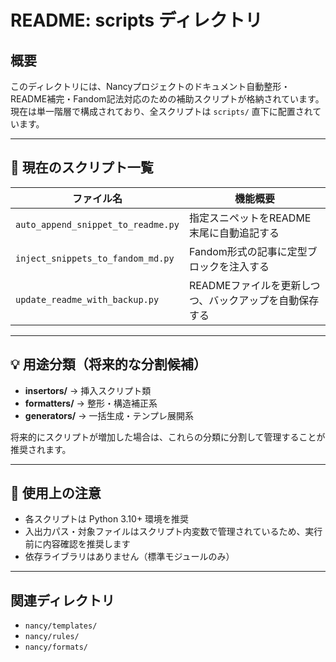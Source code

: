 
# README: scripts ディレクトリ

## 概要
このディレクトリには、Nancyプロジェクトのドキュメント自動整形・README補完・Fandom記法対応のための補助スクリプトが格納されています。  
現在は単一階層で構成されており、全スクリプトは `scripts/` 直下に配置されています。

---

## 📄 現在のスクリプト一覧

| ファイル名 | 機能概要 |
|------------|----------|
| `auto_append_snippet_to_readme.py` | 指定スニペットをREADME末尾に自動追記する |
| `inject_snippets_to_fandom_md.py` | Fandom形式の記事に定型ブロックを注入する |
| `update_readme_with_backup.py` | READMEファイルを更新しつつ、バックアップを自動保存する |

---

## 💡 用途分類（将来的な分割候補）

- **insertors/** → 挿入スクリプト類
- **formatters/** → 整形・構造補正系
- **generators/** → 一括生成・テンプレ展開系

将来的にスクリプトが増加した場合は、これらの分類に分割して管理することが推奨されます。

---

## 🔧 使用上の注意

- 各スクリプトは Python 3.10+ 環境を推奨
- 入出力パス・対象ファイルはスクリプト内変数で管理されているため、実行前に内容確認を推奨します
- 依存ライブラリはありません（標準モジュールのみ）

---

## 関連ディレクトリ

- `nancy/templates/`
- `nancy/rules/`
- `nancy/formats/`

